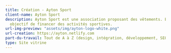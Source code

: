 ```yaml
---
title: Création - Ayton Sport
client-name: Ayton Sport
description: Ayton Sport est une association proposant des vêtements. Elle a pour
  objectif de financer des activités sportives.
url-img-preview: "assets/img/ayton-logo-white.png"
url-creation: https://ayton.netlify.com
part-du-travail: Tout de A à Z (design, intégration, développement, SEO...)
type: Site vitrine
---
```

